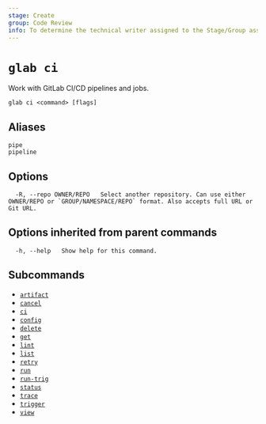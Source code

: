 ```yaml
---
stage: Create
group: Code Review
info: To determine the technical writer assigned to the Stage/Group associated with this page, see https://about.gitlab.com/handbook/product/ux/technical-writing/#assignments
---
```


<!--
This documentation is auto generated by a script.
Please do not edit this file directly. Run `make gen-docs` instead.
-->

# `glab ci`

Work with GitLab CI/CD pipelines and jobs.

```plaintext
glab ci <command> [flags]
```

## Aliases

```plaintext
pipe
pipeline
```

## Options

```plaintext
  -R, --repo OWNER/REPO   Select another repository. Can use either OWNER/REPO or `GROUP/NAMESPACE/REPO` format. Also accepts full URL or Git URL.
```

## Options inherited from parent commands

```plaintext
  -h, --help   Show help for this command.
```

## Subcommands

- [`artifact`](artifact.md)
- [`cancel`](cancel/index.md)
- [`ci`](ci/index.md)
- [`config`](config/index.md)
- [`delete`](delete.md)
- [`get`](get.md)
- [`lint`](lint.md)
- [`list`](list.md)
- [`retry`](retry.md)
- [`run`](run.md)
- [`run-trig`](run-trig.md)
- [`status`](status.md)
- [`trace`](trace.md)
- [`trigger`](trigger.md)
- [`view`](view.md)
